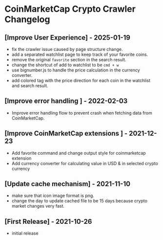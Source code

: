 # CoinMarketCap Crypto Crawler Changelog

## [Improve User Experience] - 2025-01-19

- fix the crawler issue caused by page structure change.
- add a separated watchlist page to keep track of your favorite coins.
- remove the original `favorite` section in the search result.
- change the shortcut of add to watchlist to be `cmd + w`
- use bignumber.js to handle the price calculation in the currency converter.
- add colored tag with the price direction for each coin in the watchlist and search result.

## [Improve error handling ] - 2022-02-03

- Improve error handling flow to prevent crash when fetching data from CoinMarketCap.

## [Improve CoinMarketCap extensions ] - 2021-12-23

- Add favorite command and change output style for coinmarketcap extension
- Add currency converter for calculating value in USD & in selected crypto currency

## [Update cache mechanism] - 2021-11-10

- make sure that icon image format is png.
- change the day to update cached file to be 15 days because crypto market changes very fast.

## [First Release] - 2021-10-26

- initial release
